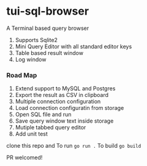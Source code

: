 # tui-sql-browser
A Terminal based query browser

1. Supports Sqlite2
2. Mini Query Editor with all standard editor keys
3. Table based result window
4. Log window


### Road Map

1. Extend support to MySQL and Postgres
2. Export the result as CSV in clipboard
3. Multiple connection configuration
4. Load connection configuratin from storage
5. Open SQL file and run
6. Save query window text inside storage
7. Mutiple tabbed query editor
8. Add unit test

clone this repo and
To run `go run .`
To build `go build`

PR welcomed!